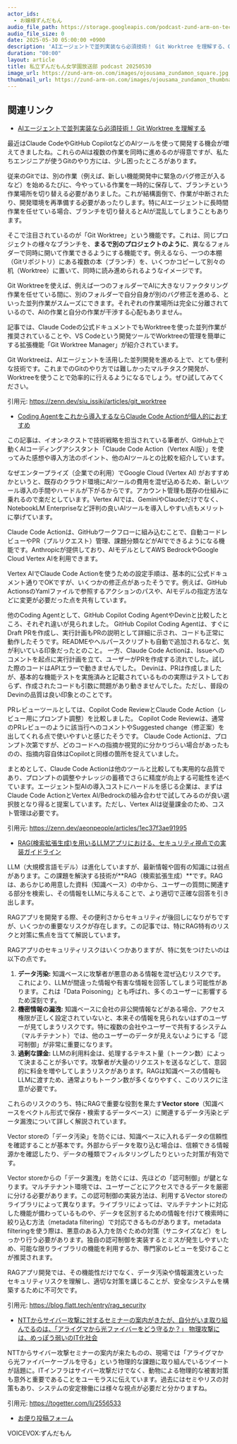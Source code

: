 ```yaml
---
actor_ids:
  - お嬢様ずんだもん
audio_file_path: https://storage.googleapis.com/podcast-zund-arm-on-tech/audio/私立ずんだもん女学園放送部_podcast_20250530.mp3
audio_file_size: 0
date: 2025-05-30 05:00:00 +0900
description: 'AIエージェントで並列実装なら必須技術！ Git Worktree を理解する、Coding Agentをこれから導入するならClaude Code Actionが個人的におすすめ、RAG(検索拡張生成)を用いるLLMアプリにおける、セキュリティ視点での実装ガイドライン、NTTからサイバー攻撃に対するセミナーの案内がきたが、自分がいま取り組んでるのは、「アライグマから光ファイバーをどう守るか？」 物理攻撃には、めっぽう弱いのIT化社会'
duration: "00:00"
layout: article
title: 私立ずんだもん女学園放送部 podcast 20250530
image_url: https://zund-arm-on.com/images/ojousama_zundamon_square.jpg
thumbnail_url: https://zund-arm-on.com/images/ojousama_zundamon_thumbnail.jpg
---
```


## 関連リンク


- [AIエージェントで並列実装なら必須技術！ Git Worktree を理解する](https://zenn.dev/siu_issiki/articles/git_worktree)  


最近はClaude CodeやGitHub CopilotなどのAIツールを使って開発する機会が増えてきましたね。これらのAIは複数の作業を同時に進めるのが得意ですが、私たちエンジニアが使うGitのやり方には、少し困ったところがあります。

従来のGitでは、別の作業（例えば、新しい機能開発中に緊急のバグ修正が入るなど）を始めるたびに、今やっている作業を一時的に保存して、ブランチという作業場所を切り替える必要がありました。これが結構面倒で、作業が中断されたり、開発環境を再準備する必要があったりします。特にAIエージェントに長時間作業を任せている場合、ブランチを切り替えるとAIが混乱してしまうこともあります。

そこで注目されているのが「Git Worktree」という機能です。これは、同じプロジェクトの様々なブランチを、**まるで別のプロジェクトのように**、異なるフォルダーで同時に開いて作業できるようにする機能です。例えるなら、一つの本棚（Gitリポジトリ）にある複数の本（ブランチ）を、いくつかコピーして別々の机（Worktree）に置いて、同時に読み進められるようなイメージです。

Git Worktreeを使えば、例えば一つのフォルダーでAIに大きなリファクタリング作業を任せている間に、別のフォルダーで自分自身が別のバグ修正を進める、といった並列作業がスムーズにできます。それぞれの作業場所は完全に分離されているので、AIの作業と自分の作業が干渉する心配もありません。

記事では、Claude Codeの公式ドキュメントでもWorktreeを使った並列作業が推奨されていることや、VS Codeという開発ツールでWorktreeの管理を簡単にする拡張機能「Git Worktree Manager」が紹介されています。

Git Worktreeは、AIエージェントを活用した並列開発を進める上で、とても便利な技術です。これまでのGitのやり方では難しかったマルチタスク開発が、Worktreeを使うことで効率的に行えるようになるでしょう。ぜひ試してみてください。

引用元: https://zenn.dev/siu_issiki/articles/git_worktree


- [Coding Agentをこれから導入するならClaude Code Actionが個人的におすすめ](https://zenn.dev/aeonpeople/articles/1ec37f3ae91995)  


この記事は、イオンネクストで技術戦略を担当されている筆者が、GitHub上で動くAIコーディングアシスタント「Claude Code Action（Vertex AI版）」を使ってみた感想や導入方法のポイント、他のAIツールとの比較を紹介しています。

なぜエンタープライズ（企業での利用）でGoogle Cloud (Vertex AI) がおすすめかというと、既存のクラウド環境にAIツールの費用を混ぜ込めるため、新しいツール導入の手間やハードルが下がるからです。アカウント管理も既存の仕組みに乗れるので楽だとしています。Vertex AIでは、GeminiやClaudeだけでなく、NotebookLM Enterpriseなど評判の良いAIツールを導入しやすい点もメリットに挙げています。

Claude Code Actionは、GitHubワークフローに組み込むことで、自動コードレビューやPR（プルリクエスト）管理、課題分類などがAIでできるようになる機能です。Anthropicが提供しており、AIモデルとしてAWS BedrockやGoogle Cloud Vertex AIを利用できます。

Vertex AIでClaude Code Actionを使うための設定手順は、基本的に公式ドキュメント通りでOKですが、いくつかの修正点があったそうです。例えば、GitHub ActionsのYamlファイルで参照するアクションのパスや、AIモデルの指定方法などに変更が必要だった点を共有しています。

他のCoding Agentとして、GitHub Copilot Coding AgentやDevinと比較したところ、それぞれ違いが見られました。
GitHub Copilot Coding Agentは、すぐにDraft PRを作成し、実行計画もPRの説明として詳細に示され、コードも正常に動作したそうです。READMEやヘルパースクリプトも自動で追加されるなど、気が利いている印象だったとのこと。
一方、Claude Code Actionは、Issueへのコメントを起点に実行計画を立て、ユーザーがPRを作成する流れでした。試した際のコードはAPIエラーで動きませんでした。
Devinは、PRは作成しましたが、基本的な機能テストを実施済みと記載されているものの実際はテストしておらず、作成されたコードも引数に問題があり動きませんでした。ただし、普段のDevinの品質は良い印象とのことです。

PRレビューツールとしては、Copilot Code ReviewとClaude Code Action（レビュー用にプロンプト調整）を比較しました。
Copilot Code Reviewは、通常のPRレビューのように該当行へのコメントやSuggested change（修正案）を出してくれる点で使いやすいと感じたそうです。
Claude Code Actionは、プロンプト次第ですが、どのコードへの指摘か視覚的に分かりづらい場合があったものの、指摘内容自体はCopilotと同様の箇所を捉えていました。

まとめとして、Claude Code Actionは他のツールと比較しても実用的な品質であり、プロンプトの調整やナレッジの蓄積でさらに精度が向上する可能性を述べています。エージェント型AIの導入コストにハードルを感じる企業は、まずはClaude Code ActionとVertex AI/Bedrockの組み合わせで試してみるのが良い選択肢となり得ると提案しています。ただし、Vertex AIは従量課金のため、コスト管理は必要です。

引用元: https://zenn.dev/aeonpeople/articles/1ec37f3ae91995


- [RAG(検索拡張生成)を用いるLLMアプリにおける、セキュリティ視点での実装ガイドライン](https://blog.flatt.tech/entry/rag_security)  


LLM（大規模言語モデル）は進化していますが、最新情報や固有の知識には弱点があります。この課題を解決する技術が**RAG（検索拡張生成）**です。RAGは、あらかじめ用意した資料（知識ベース）の中から、ユーザーの質問に関連する部分を検索し、その情報をLLMに与えることで、より適切で正確な回答を引き出します。

RAGアプリを開発する際、その便利さからセキュリティが後回しになりがちですが、いくつかの重要なリスクが存在します。この記事では、特にRAG特有のリスクと対策に焦点を当てて解説しています。

RAGアプリのセキュリティリスクはいくつかありますが、特に気をつけたいのは以下の点です。
1.  **データ汚染:** 知識ベースに攻撃者が悪意のある情報を混ぜ込むリスクです。これにより、LLMが間違った情報や有害な情報を回答してしまう可能性があります。これは「Data Poisoning」とも呼ばれ、多くのユーザーに影響するため深刻です。
2.  **機密情報の漏洩:** 知識ベースに会社の非公開情報などがある場合、アクセス権限が正しく設定されていないと、本来その情報を見られないはずのユーザーが見てしまうリスクです。特に複数の会社やユーザーで共有するシステム（マルチテナント）では、他のユーザーのデータが見えないようにする「認可制御」が非常に重要になります。
3.  **過剰な課金:** LLMの利用料金は、処理するテキスト量（トークン数）によって決まることが多いです。攻撃者が大量のリクエストを送るなどして、意図的に料金を増やしてしまうリスクがあります。RAGは知識ベースの情報もLLMに渡すため、通常よりもトークン数が多くなりやすく、このリスクに注意が必要です。

これらのリスクのうち、特にRAGで重要な役割を果たす**Vector store**（知識ベースをベクトル形式で保存・検索するデータベース）に関連するデータ汚染とデータ漏洩について詳しく解説されています。

Vector storeの「データ汚染」を防ぐには、知識ベースに入れるデータの信頼性を確認することが基本です。外部からデータを取り込む場合は、信頼できる情報源かを確認したり、データの種類でフィルタリングしたりといった対策が有効です。

Vector storeからの「データ漏洩」を防ぐには、先ほどの「認可制御」が鍵となります。マルチテナント環境では、ユーザーごとにアクセスできるデータを厳密に分ける必要があります。この認可制御の実装方法は、利用するVector storeのライブラリによって異なります。ライブラリによっては、マルチテナントに対応した機能が備わっているものや、データを区別するための情報を付けて検索時に絞り込む方法（metadata filtering）で対応できるものがあります。metadata filteringを使う際は、悪意のある入力を防ぐための対策（サニタイズなど）をしっかり行う必要があります。独自の認可制御を実装するとミスが発生しやすいため、可能な限りライブラリの機能を利用するか、専門家のレビューを受けることが推奨されます。

RAGアプリ開発では、その機能性だけでなく、データ汚染や情報漏洩といったセキュリティリスクを理解し、適切な対策を講じることが、安全なシステムを構築するために不可欠です。

引用元: https://blog.flatt.tech/entry/rag_security


- [NTTからサイバー攻撃に対するセミナーの案内がきたが、自分がいま取り組んでるのは、「アライグマから光ファイバーをどう守るか？」 物理攻撃には、めっぽう弱いのIT化社会](https://togetter.com/li/2556533)  


NTTからサイバー攻撃セミナーの案内が来たものの、現場では「アライグマから光ファイバーケーブルを守る」という物理的な課題に取り組んでいるツイートが話題に。ITインフラはサイバー攻撃だけでなく、動物による物理的な被害対策も意外と重要であることをユーモラスに伝えています。過去にはセミやリスの対策もあり、システムの安定稼働には様々な視点が必要だと分かりますね。

引用元: https://togetter.com/li/2556533



- [お便り投稿フォーム](https://forms.gle/ffg4JTfqdiqK62qf9)

VOICEVOX:ずんだもん
